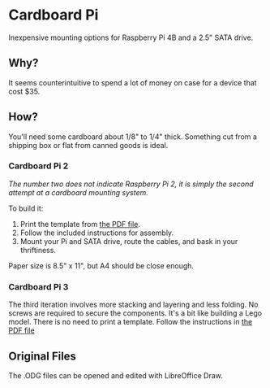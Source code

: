 # Cardboard Pi
Inexpensive mounting options for Raspberry Pi 4B and a 2.5" SATA drive.

## Why?
It seems counterintuitive to spend a lot of money on case for a device that cost $35.

## How?
You'll need some cardboard about 1/8" to 1/4" thick. Something cut from a shipping box or flat from canned goods is ideal.

### Cardboard Pi 2
_The number two does not indicate Raspberry Pi 2, it is simply the second attempt at a cardboard mounting system._

To build it:
1. Print the template from [the PDF file](CardboardPi2.pdf).
2. Follow the included instructions for assembly.
3. Mount your Pi and SATA drive, route the cables, and bask in your thriftiness.

Paper size is 8.5" x 11", but A4 should be close enough.

### Cardboard Pi 3
The third iteration involves more stacking and layering and less folding. No screws are required to secure the components.
It's a bit like building a Lego model. There is no need to print a template. Follow the instructions in [the PDF file](CardboardPi3.pdf)

## Original Files
The .ODG files can be opened and edited with LibreOffice Draw.
